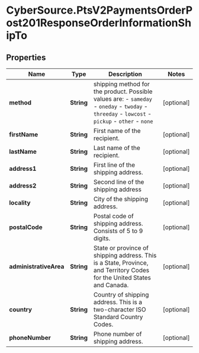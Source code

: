 # CyberSource.PtsV2PaymentsOrderPost201ResponseOrderInformationShipTo

## Properties
Name | Type | Description | Notes
------------ | ------------- | ------------- | -------------
**method** | **String** | shipping method for the product. Possible values are: - `sameday` - `oneday` - `twoday` - `threeday` - `lowcost` - `pickup` - `other` - `none`  | [optional] 
**firstName** | **String** | First name of the recipient.  | [optional] 
**lastName** | **String** | Last name of the recipient.  | [optional] 
**address1** | **String** | First line of the shipping address.  | [optional] 
**address2** | **String** | Second line of the shipping address  | [optional] 
**locality** | **String** | City of the shipping address.  | [optional] 
**postalCode** | **String** | Postal code of shipping address. Consists of 5 to 9 digits.  | [optional] 
**administrativeArea** | **String** | State or province of shipping address. This is a State, Province, and Territory Codes for the United States and Canada.  | [optional] 
**country** | **String** | Country of shipping address. This is a two-character ISO Standard Country Codes.  | [optional] 
**phoneNumber** | **String** | Phone number of shipping address.  | [optional] 



